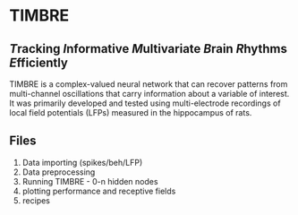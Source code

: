 # TIMBRE
## ***T***racking ***I***nformative ***M***ultivariate ***B***rain ***R***hythms ***E***fficiently  

TIMBRE is a complex-valued neural network that can recover patterns from multi-channel oscillations that carry information about a variable of interest. It was primarily developed and tested using multi-electrode recordings of local field potentials (LFPs) measured in the hippocampus of rats. 

## Files
1. Data importing (spikes/beh/LFP)
2. Data preprocessing
3. Running TIMBRE - 0-n hidden nodes
4. plotting performance and receptive fields
5. recipes
